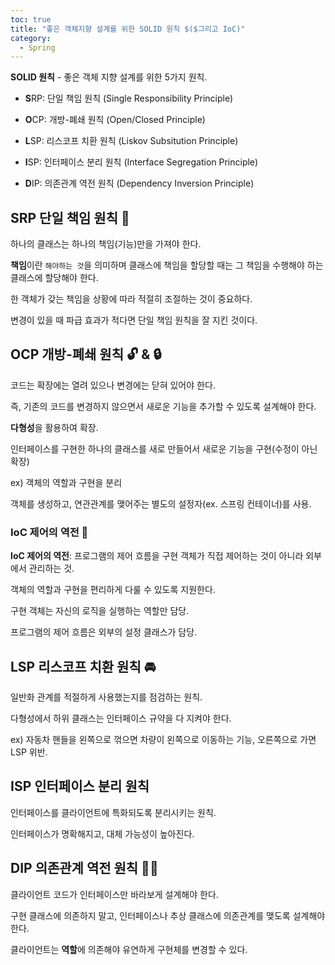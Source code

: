 ```yaml
---
toc: true
title: "좋은 객체지향 설계를 위한 SOLID 원칙 $($그리고 IoC)"
category:
  - Spring
---
```

**SOLID 원칙** - 좋은 객체 지향 설계를 위한 5가지 원칙.

- **S**RP: 단일 책임 원칙 $($Single Responsibility Principle)

- **O**CP: 개방-폐쇄 원칙 $($Open/Closed Principle)

- **L**SP: 리스코프 치환 원칙 $($Liskov Subsitution Principle)

- **I**SP: 인터페이스 분리 원칙 $($Interface Segregation Principle)

- **D**IP: 의존관계 역전 원칙 $($Dependency Inversion Principle)

## SRP 단일 책임 원칙 💪
하나의 클래스는 하나의 책임$($기능)만을 가져야 한다.

**책임**이란 `해야하는 것`을 의미하며 클래스에 책임을 할당할 때는 그 책임을 수행해야 하는 클래스에 할당해야 한다.

한 객체가 갖는 책임을 상황에 따라 적절히 조절하는 것이 중요하다.

변경이 있을 때 파급 효과가 적다면 단일 책임 원칙을 잘 지킨 것이다.

## OCP 개방-폐쇄 원칙 🔓 & 🔒
코드는 확장에는 열려 있으나 변경에는 닫혀 있어야 한다.

즉, 기존의 코드를 변경하지 않으면서 새로운 기능을 추가할 수 있도록 설계해야 한다.

**다형성**을 활용하여 확장.

인터페이스를 구현한 하나의 클래스를 새로 만들어서 새로운 기능을 구현$($수정이 아닌 확장)

ex) 객체의 역할과 구현을 분리

객체를 생성하고, 연관관계를 맺어주는 별도의 설정자$($ex. 스프링 컨테이너)를 사용.

### IoC 제어의 역전 🔄
**IoC 제어의 역전**: 프로그램의 제어 흐름을 구현 객체가 직접 제어하는 것이 아니라 외부에서 관리하는 것.

객체의 역할과 구현을 편리하게 다룰 수 있도록 지원한다.

구현 객체는 자신의 로직을 실행하는 역할만 담당.

프로그램의 제어 흐름은 외부의 설정 클래스가 담당.

## LSP 리스코프 치환 원칙 🚘
일반화 관계를 적절하게 사용했는지를 점검하는 원칙.

다형성에서 하위 클래스는 인터페이스 규약을 다 지켜야 한다.

ex)
자동차 핸들을 왼쪽으로 꺾으면 차량이 왼쪽으로 이동하는 기능, 오른쪽으로 가면 LSP 위반.

## ISP 인터페이스 분리 원칙
인터페이스를 클라이언트에 특화되도록 분리시키는 원칙.

인터페이스가 명확해지고, 대체 가능성이 높아진다.

## DIP 의존관계 역전 원칙 👨‍🍼
클라이언트 코드가 인터페이스만 바라보게 설계해야 한다.

구현 클래스에 의존하지 말고, 인터페이스나 추상 클래스에 의존관계를 맺도록 설계해야 한다.

클라이언트는 **역할**에 의존해야 유연하게 구현체를 변경할 수 있다.